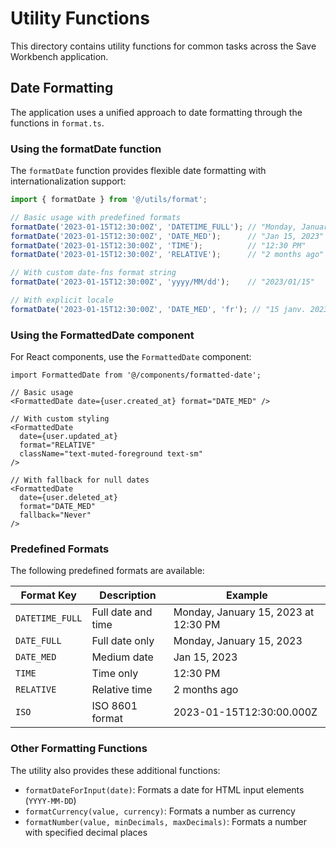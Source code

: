 # Utility Functions

This directory contains utility functions for common tasks across the Save Workbench application.

## Date Formatting

The application uses a unified approach to date formatting through the functions in `format.ts`.

### Using the formatDate function

The `formatDate` function provides flexible date formatting with internationalization support:

```typescript
import { formatDate } from '@/utils/format';

// Basic usage with predefined formats
formatDate('2023-01-15T12:30:00Z', 'DATETIME_FULL'); // "Monday, January 15, 2023 at 12:30 PM"
formatDate('2023-01-15T12:30:00Z', 'DATE_MED');      // "Jan 15, 2023"
formatDate('2023-01-15T12:30:00Z', 'TIME');          // "12:30 PM"
formatDate('2023-01-15T12:30:00Z', 'RELATIVE');      // "2 months ago"

// With custom date-fns format string
formatDate('2023-01-15T12:30:00Z', 'yyyy/MM/dd');    // "2023/01/15"

// With explicit locale
formatDate('2023-01-15T12:30:00Z', 'DATE_MED', 'fr'); // "15 janv. 2023"
```

### Using the FormattedDate component

For React components, use the `FormattedDate` component:

```tsx
import FormattedDate from '@/components/formatted-date';

// Basic usage
<FormattedDate date={user.created_at} format="DATE_MED" />

// With custom styling
<FormattedDate 
  date={user.updated_at} 
  format="RELATIVE" 
  className="text-muted-foreground text-sm" 
/>

// With fallback for null dates
<FormattedDate 
  date={user.deleted_at} 
  format="DATE_MED" 
  fallback="Never" 
/>
```

### Predefined Formats

The following predefined formats are available:

| Format Key | Description | Example |
|------------|-------------|---------|
| `DATETIME_FULL` | Full date and time | Monday, January 15, 2023 at 12:30 PM |
| `DATE_FULL` | Full date only | Monday, January 15, 2023 |
| `DATE_MED` | Medium date | Jan 15, 2023 |
| `TIME` | Time only | 12:30 PM |
| `RELATIVE` | Relative time | 2 months ago |
| `ISO` | ISO 8601 format | 2023-01-15T12:30:00.000Z |

### Other Formatting Functions

The utility also provides these additional functions:

- `formatDateForInput(date)`: Formats a date for HTML input elements (`YYYY-MM-DD`)
- `formatCurrency(value, currency)`: Formats a number as currency
- `formatNumber(value, minDecimals, maxDecimals)`: Formats a number with specified decimal places 